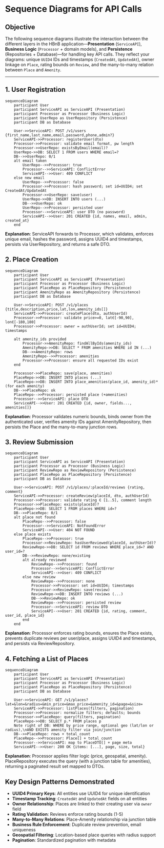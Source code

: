 # Sequence Diagrams for API Calls

## Objective
The following sequence diagrams illustrate the interaction between the different layers in the HBnB application—**Presentation** (`ServiceAPI`), **Business Logic** (`Processor` + domain models), and **Persistence** (Repositories + Database)—for handling key API calls. They reflect your diagrams: unique `UUID4` IDs and timestamps (`CreatedAt`, `UpdatedAt`), owner linkage on `Place`, rating bounds on `Review`, and the many-to-many relation between `Place` and `Amenity`.

---

## 1. User Registration

```mermaid
sequenceDiagram
    participant User
    participant ServiceAPI as ServiceAPI (Presentation)
    participant Processor as Processor (Business Logic)
    participant UserRepo as UserRepository (Persistence)
    participant DB as Database

    User->>ServiceAPI: POST /v1/users {first_name,last_name,email,password,phone,admin?}
    ServiceAPI->>Processor: registerUser(dto)
    Processor->>Processor: validate email format, pw length
    Processor->>UserRepo: existsByEmail(email)?
    UserRepo->>DB: SELECT 1 FROM users WHERE email=?
    DB-->>UserRepo: 0/1
    alt email taken
        UserRepo-->>Processor: true
        Processor-->>ServiceAPI: ConflictError
        ServiceAPI-->>User: 409 CONFLICT
    else new email
        UserRepo-->>Processor: false
        Processor->>Processor: hash password; set id=UUID4; set CreatedAt/UpdatedAt
        Processor->>UserRepo: save(user)
        UserRepo->>DB: INSERT INTO users (...)
        DB-->>UserRepo: ok
        UserRepo-->>Processor: persisted user
        Processor-->>ServiceAPI: user DTO (no password)
        ServiceAPI-->>User: 201 CREATED {id, names, email, admin, created_at}
    end
```

**Explanation**: ServiceAPI forwards to Processor, which validates, enforces unique email, hashes the password, assigns UUID4 and timestamps, persists via UserRepository, and returns a safe DTO.

## 2. Place Creation

```mermaid
sequenceDiagram
    participant User
    participant ServiceAPI as ServiceAPI (Presentation)
    participant Processor as Processor (Business Logic)
    participant PlaceRepo as PlaceRepository (Persistence)
    participant AmenityRepo as AmenityRepository (Persistence)
    participant DB as Database

    User->>ServiceAPI: POST /v1/places {title,description,price,lat,lon,amenity_ids[]}
    ServiceAPI->>Processor: createPlace(dto, authUserId)
    Processor->>Processor: validate price>=0, lat∈[-90,90], lon∈[-180,180]
    Processor->>Processor: owner = authUserId; set id=UUID4; timestamps

    alt amenity_ids provided
        Processor->>AmenityRepo: findAllByIds(amenity_ids)
        AmenityRepo->>DB: SELECT * FROM amenities WHERE id IN (...)
        DB-->>AmenityRepo: rows
        AmenityRepo-->>Processor: amenities
        Processor->>Processor: ensure all requested IDs exist
    end

    Processor->>PlaceRepo: save(place, amenities)
    PlaceRepo->>DB: INSERT INTO places (...)
    PlaceRepo->>DB: INSERT INTO place_amenities(place_id, amenity_id)*  (for each amenity)
    DB-->>PlaceRepo: ok
    PlaceRepo-->>Processor: persisted place (+amenities)
    Processor-->>ServiceAPI: place DTO
    ServiceAPI-->>User: 201 CREATED {id, owner, fields..., amenities[]}
```

**Explanation**: Processor validates numeric bounds, binds owner from the authenticated user, verifies amenity IDs against AmenityRepository, then persists the Place and the many-to-many junction rows.

## 3. Review Submission

```mermaid
sequenceDiagram
    participant User
    participant ServiceAPI as ServiceAPI (Presentation)
    participant Processor as Processor (Business Logic)
    participant ReviewRepo as ReviewRepository (Persistence)
    participant PlaceRepo as PlaceRepository (Persistence)
    participant DB as Database

    User->>ServiceAPI: POST /v1/places/:placeId/reviews {rating, comment}
    ServiceAPI->>Processor: createReview(placeId, dto, authUserId)
    Processor->>Processor: validate rating ∈ [1..5], comment length
    Processor->>PlaceRepo: exists(placeId)?
    PlaceRepo->>DB: SELECT 1 FROM places WHERE id=?
    DB-->>PlaceRepo: 0/1
    alt place not found
        PlaceRepo-->>Processor: false
        Processor-->>ServiceAPI: NotFoundError
        ServiceAPI-->>User: 404 NOT FOUND
    else place exists
        PlaceRepo-->>Processor: true
        Processor->>ReviewRepo: hasUserReviewed(placeId, authUserId)?
        ReviewRepo->>DB: SELECT id FROM reviews WHERE place_id=? AND user_id=?
        DB-->>ReviewRepo: none/existing
        alt already reviewed
            ReviewRepo-->>Processor: found
            Processor-->>ServiceAPI: ConflictError
            ServiceAPI-->>User: 409 CONFLICT
        else new review
            ReviewRepo-->>Processor: none
            Processor->>Processor: set id=UUID4; timestamps
            Processor->>ReviewRepo: save(review)
            ReviewRepo->>DB: INSERT INTO reviews (...)
            DB-->>ReviewRepo: ok
            ReviewRepo-->>Processor: persisted review
            Processor-->>ServiceAPI: review DTO
            ServiceAPI-->>User: 201 CREATED {id, rating, comment, user_id, place_id}
        end
    end
```

**Explanation**: Processor enforces rating bounds, ensures the Place exists, prevents duplicate reviews per user/place, assigns UUID4 and timestamps, and persists via ReviewRepository.

## 4. Fetching a List of Places

```mermaid
sequenceDiagram
    participant User
    participant ServiceAPI as ServiceAPI (Presentation)
    participant Processor as Processor (Business Logic)
    participant PlaceRepo as PlaceRepository (Persistence)
    participant DB as Database

    User->>ServiceAPI: GET /v1/places?lat=&lon=&radius=&min_price=&max_price=&amenity_id=&page=&size=
    ServiceAPI->>Processor: listPlaces(filters, pagination)
    Processor->>Processor: normalize filters; defaults; bounds
    Processor->>PlaceRepo: query(filters, pagination)
    PlaceRepo->>DB: SELECT p.* FROM places p
    Note right of DB: WHERE by price range, optional geo (lat/lon or radius),\nAND EXISTS amenity filter via join/junction
    DB-->>PlaceRepo: rows + total_count
    PlaceRepo-->>Processor: Place[] + total_count
    Processor-->>ServiceAPI: map to PlaceDTO[] + page meta
    ServiceAPI-->>User: 200 OK {items: [...], page, size, total}
```

**Explanation**: Processor applies filter logic (price, geospatial, amenity). PlaceRepository executes the query (with a junction table for amenities), returning a paginated result set mapped to DTOs.

## Key Design Patterns Demonstrated

- **UUID4 Primary Keys**: All entities use UUID4 for unique identification
- **Timestamp Tracking**: `CreatedAt` and `UpdatedAt` fields on all entities
- **Owner Relationship**: Places are linked to their creating user via `owner` field
- **Rating Validation**: Reviews enforce rating bounds (1-5)
- **Many-to-Many Relations**: Place-Amenity relationship via junction table
- **Business Rule Enforcement**: Duplicate review prevention, email uniqueness
- **Geospatial Filtering**: Location-based place queries with radius support
- **Pagination**: Standardized pagination with metadata 